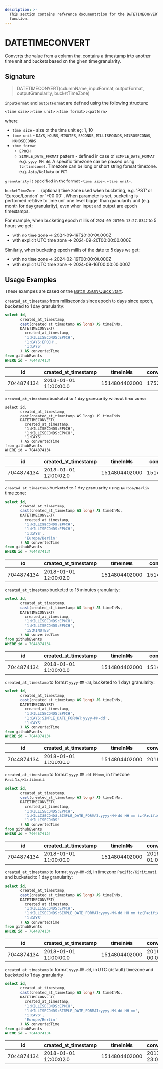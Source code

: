 ```yaml
---
description: >-
  This section contains reference documentation for the DATETIMECONVERT
  function.
---
```


# DATETIMECONVERT

Converts the value from a column that contains a timestamp into another time unit and buckets based on the given time granularity.

## Signature

> DATETIMECONVERT(columnName, inputFormat, outputFormat, outputGranularity, bucketTimeZone)

`inputFormat` and `outputFormat` are defined using the following structure:

`<time size>:<time unit>:<time format>:<pattern>`

where:

* `time size` - size of the time unit eg: 1, 10
* `time unit` - `DAYS`, `HOURS`, `MINUTES`, `SECONDS`, `MILLISECONDS`, `MICROSECONDS`, `NANOSECONDS`
* `time format`
  * `EPOCH`&#x20;
  * `SIMPLE_DATE_FORMAT` pattern - defined in case of `SIMPLE_DATE_FORMAT` e.g. `yyyy-MM-dd`. A specific timezone can be passed using `tz(timezone)`. Timezone can be long or short string format timezone. e.g. `Asia/Kolkata` or `PDT`

`granularity` is specified in the format `<time size>:<time unit>`.

`bucketTimeZone -` (optional) time zone used when bucketing, e.g. 'PST' or 'Europe/London' or  '+00:00' . When parameter is set, bucketing is performed relative to time unit one level bigger than granularity unit (e.g. month for day granularity), even when input and output are epoch timestamps.&#x20;

For example, when bucketing epoch millis of `2024-09-20T00:13:27.834Z` to 5 hours we get:&#x20;

* with no time zone -> 2024-09-19T20:00:00.000Z&#x20;
* with explicit UTC time zone -> 2024-09-20T00:00:00.000Z&#x20;

Similarly, when bucketing epoch millis of the date to 5 days we get:&#x20;

* with no time zone -> 2024-02-19T00:00:00.000Z&#x20;
* with explicit UTC time zone -> 2024-09-16T00:00:00.000Z

## Usage Examples

These examples are based on the [Batch JSON Quick Start](../../basics/getting-started/quick-start.md#batch-json).

`created_at_timestamp` from milliseconds since epoch to days since epoch, bucketed to 1 day granularity:

```sql
select id, 
       created_at_timestamp, 
       cast(created_at_timestamp AS long) AS timeInMs,
       DATETIMECONVERT(
         created_at_timestamp, 
         '1:MILLISECONDS:EPOCH', 
         '1:DAYS:EPOCH', 
         '1:DAYS'
       ) AS convertedTime
from githubEvents
WHERE id = 7044874134
```

| id         | created\_at\_timestamp | timeInMs      | convertedTime |
| ---------- | ---------------------- | ------------- | ------------- |
| 7044874134 | 2018-01-01 11:00:00.0  | 1514804402000 | 17532         |

`created_at_timestamp` bucketed to 1 day granularity without time zone:

```
select id, 
       created_at_timestamp, 
       cast(created_at_timestamp AS long) AS timeInMs,
       DATETIMECONVERT(
         created_at_timestamp, 
         '1:MILLISECONDS:EPOCH', 
         '1:MILLISECONDS:EPOCH', 
         '1:DAYS'
       ) AS convertedTime
from githubEvents
WHERE id = 7044874134
```

<table><thead><tr><th>id</th><th width="204">created_at_timestamp</th><th>timeInMs</th><th>convertedTime</th></tr></thead><tbody><tr><td>7044874134</td><td>2018-01-01 12:00:02.0</td><td>1514804402000</td><td>1514764800000</td></tr></tbody></table>

`created_at_timestamp` bucketed to 1 day granularity using `Europe/Berlin` time zone:

```sql
select id, 
       created_at_timestamp, 
       cast(created_at_timestamp AS long) AS timeInMs,
       DATETIMECONVERT(
         created_at_timestamp, 
         '1:MILLISECONDS:EPOCH', 
         '1:MILLISECONDS:EPOCH', 
         '1:DAYS',
         'Europe/Berlin'
       ) AS convertedTime
from githubEvents
WHERE id = 7044874134
```

<table><thead><tr><th>id</th><th width="205">created_at_timestamp</th><th>timeInMs</th><th>convertedTime</th></tr></thead><tbody><tr><td>7044874134</td><td>2018-01-01 12:00:02.0</td><td>1514804402000</td><td>1514761200000</td></tr></tbody></table>

`created_at_timestamp` bucketed to 15 minutes granularity:

```sql
select id, 
       created_at_timestamp, 
       cast(created_at_timestamp AS long) AS timeInMs,
       DATETIMECONVERT(
         created_at_timestamp, 
         '1:MILLISECONDS:EPOCH', 
         '1:MILLISECONDS:EPOCH', 
         '15:MINUTES'
       ) AS convertedTime
from githubEvents
WHERE id = 7044874134
```



| id         | created\_at\_timestamp | timeInMs      | convertedTime |
| ---------- | ---------------------- | ------------- | ------------- |
| 7044874134 | 2018-01-01 11:00:00.0  | 1514804402000 | 1514804400000 |

`created_at_timestamp` to format `yyyy-MM-dd`, bucketed to 1 days granularity:

```sql
select id, 
       created_at_timestamp, 
       cast(created_at_timestamp AS long) AS timeInMs,
       DATETIMECONVERT(
         created_at_timestamp, 
         '1:MILLISECONDS:EPOCH', 
         '1:DAYS:SIMPLE_DATE_FORMAT:yyyy-MM-dd', 
         '1:DAYS'
       ) AS convertedTime
from githubEvents
WHERE id = 7044874134
```

| id         | created\_at\_timestamp | timeInMs      | convertedTime |
| ---------- | ---------------------- | ------------- | ------------- |
| 7044874134 | 2018-01-01 11:00:00.0  | 1514804402000 | 2018-01-01    |

`created_at_timestamp` to format `yyyy-MM-dd HH:mm`, in timezone `Pacific/Kiritimati`:

```sql
select id, 
       created_at_timestamp, 
       cast(created_at_timestamp AS long) AS timeInMs,
       DATETIMECONVERT(
         created_at_timestamp, 
         '1:MILLISECONDS:EPOCH', 
         '1:MILLISECONDS:SIMPLE_DATE_FORMAT:yyyy-MM-dd HH:mm tz(Pacific/Kiritimati)', 
         '1:MILLISECONDS'
       ) AS convertedTime
from githubEvents
WHERE id = 7044874134
```

| id         | created\_at\_timestamp | timeInMs      | convertedTime    |
| ---------- | ---------------------- | ------------- | ---------------- |
| 7044874134 | 2018-01-01 11:00:00.0  | 1514804402000 | 2018-01-02 01:00 |

`created_at_timestamp` to format `yyyy-MM-dd`, in timezone `Pacific/Kiritimati` and bucketed to 1 day granularity:

```sql
select id, 
       created_at_timestamp, 
       cast(created_at_timestamp AS long) AS timeInMs,
       DATETIMECONVERT(
         created_at_timestamp, 
         '1:MILLISECONDS:EPOCH', 
         '1:MILLISECONDS:SIMPLE_DATE_FORMAT:yyyy-MM-dd HH:mm tz(Pacific/Kiritimati)', 
         '1:DAYS'
       ) AS convertedTime
from githubEvents
WHERE id = 7044874134
```



| id         | created\_at\_timestamp | timeInMs      | convertedTime    |
| ---------- | ---------------------- | ------------- | ---------------- |
| 7044874134 | 2018-01-01 11:00:00.0  | 1514804402000 | 2018-01-02 00:00 |

`created_at_timestamp` to format `yyyy-MM-dd`, in UTC (default) timezone  and bucketed to 1 day granularity :

```sql
select id, 
       created_at_timestamp, 
       cast(created_at_timestamp AS long) AS timeInMs,
       DATETIMECONVERT(
         created_at_timestamp, 
         '1:MILLISECONDS:EPOCH', 
         '1:MILLISECONDS:SIMPLE_DATE_FORMAT:yyyy-MM-dd HH:mm', 
         '1:DAYS',
         'Europe/Berlin'
       ) AS convertedTime
from githubEvents
WHERE id = 7044874134
```

<table><thead><tr><th>id</th><th width="205">created_at_timestamp</th><th>timeInMs</th><th>convertedTime</th></tr></thead><tbody><tr><td>7044874134</td><td>2018-01-01 12:00:02.0</td><td>1514804402000</td><td>2017-12-31 23:00</td></tr></tbody></table>
